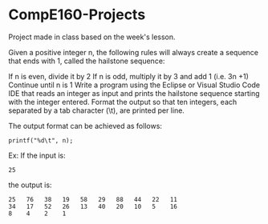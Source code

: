 # CompE160-Projects
Project made in class based on the week's lesson.

Given a positive integer n, the following rules will always create a sequence that ends with 1, called the hailstone sequence:

If n is even, divide it by 2
If n is odd, multiply it by 3 and add 1 (i.e. 3n +1)
Continue until n is 1
Write a program using the Eclipse or Visual Studio Code IDE that reads an integer as input and prints the hailstone sequence starting with the integer entered. Format the output so that ten integers, each separated by a tab character (\t), are printed per line.

The output format can be achieved as follows:

    printf("%d\t", n);

Ex: If the input is:

    25
the output is:

    25   76   38   19   58   29   88   44   22   11 
    34   17   52   26   13   40   20   10   5    16 
    8    4    2    1
